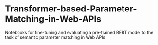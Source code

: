 # Transformer-based-Parameter-Matching-in-Web-APIs
Notebooks for fine-tuning and evaluating a pre-trained BERT model to the task of semantic parameter matching in Web APIs
